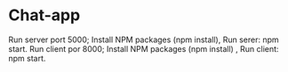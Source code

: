 # Chat-app

Run server port 5000; Install NPM packages (npm install), Run serer: npm start.
Run client por 8000; Install NPM packages (npm install) , Run client: npm start.

